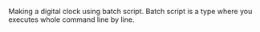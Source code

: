 Making a digital clock using batch script. Batch script is a type where you executes whole command line by line.
